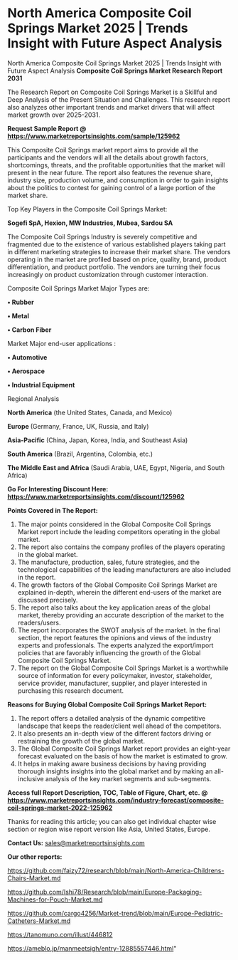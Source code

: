 # North America Composite Coil Springs Market 2025 | Trends Insight with Future Aspect Analysis
North America Composite Coil Springs Market 2025 | Trends Insight with Future Aspect Analysis
<strong>Composite Coil Springs Market Research Report 2031</strong>

The Research Report on Composite Coil Springs Market is a Skillful and Deep Analysis of the Present Situation and Challenges. This research report also analyzes other important trends and market drivers that will affect market growth over 2025-2031.

<strong>Request Sample Report @ <a href=https://www.marketreportsinsights.com/sample/125962>https://www.marketreportsinsights.com/sample/125962</a></strong>

This Composite Coil Springs market report aims to provide all the participants and the vendors will all the details about growth factors, shortcomings, threats, and the profitable opportunities that the market will present in the near future. The report also features the revenue share, industry size, production volume, and consumption in order to gain insights about the politics to contest for gaining control of a large portion of the market share.

Top Key Players in the Composite Coil Springs Market:

<strong>Sogefi SpA, Hexion, MW Industries, Mubea, Sardou SA</strong>

The Composite Coil Springs Industry is severely competitive and fragmented due to the existence of various established players taking part in different marketing strategies to increase their market share. The vendors operating in the market are profiled based on price, quality, brand, product differentiation, and product portfolio. The vendors are turning their focus increasingly on product customization through customer interaction.

Composite Coil Springs Market Major Types are:

<strong>• Rubber

• Metal

• Carbon Fiber</strong>

Market Major end-user applications :

<strong>• Automotive

• Aerospace

• Industrial Equipment</strong>

Regional Analysis

</u><strong><b>North America</b></strong> (the United States, Canada, and Mexico)

<strong><b>Europe </b></strong>(Germany, France, UK, Russia, and Italy)

<strong><b>Asia-Pacific</b></strong> (China, Japan, Korea, India, and Southeast Asia)

<strong><b>South America</b></strong> (Brazil, Argentina, Colombia, etc.)

<strong><b>The Middle East and Africa</b></strong> (Saudi Arabia, UAE, Egypt, Nigeria, and South Africa)

<strong>Go For Interesting Discount Here: <a href=https://www.marketreportsinsights.com/discount/125962>https://www.marketreportsinsights.com/discount/125962</a></strong>

<strong>Points Covered in The Report:</strong>
<ol>
  <li>The major points considered in the Global Composite Coil Springs Market report include the leading competitors operating in the global market.</li>
  <li>The report also contains the company profiles of the players operating in the global market.</li>
  <li>The manufacture, production, sales, future strategies, and the technological capabilities of the leading manufacturers are also included in the report.</li>
  <li>The growth factors of the Global Composite Coil Springs Market are explained in-depth, wherein the different end-users of the market are discussed precisely.</li>
  <li>The report also talks about the key application areas of the global market, thereby providing an accurate description of the market to the readers/users.</li>
  <li>The report incorporates the SWOT analysis of the market. In the final section, the report features the opinions and views of the industry experts and professionals. The experts analyzed the export/import policies that are favorably influencing the growth of the Global Composite Coil Springs Market.</li>
  <li>The report on the Global Composite Coil Springs Market is a worthwhile source of information for every policymaker, investor, stakeholder, service provider, manufacturer, supplier, and player interested in purchasing this research document.</li>
</ol>
<strong>Reasons for Buying Global Composite Coil Springs Market Report:</strong>

<ol>
  <li>The report offers a detailed analysis of the dynamic competitive landscape that keeps the reader/client well ahead of the competitors.</li>
  <li>It also presents an in-depth view of the different factors driving or restraining the growth of the global market.</li>
  <li>The Global Composite Coil Springs Market report provides an eight-year forecast evaluated on the basis of how the market is estimated to grow.</li>
  <li>It helps in making aware business decisions by having providing thorough insights insights into the global market and by making an all-inclusive analysis of the key market segments and sub-segments.</li>
</ol>
<strong>Access full Report Description, TOC, Table of Figure, Chart, etc. @ <a href=https://www.marketreportsinsights.com/industry-forecast/composite-coil-springs-market-2022-125962>https://www.marketreportsinsights.com/industry-forecast/composite-coil-springs-market-2022-125962</a></strong>


Thanks for reading this article; you can also get individual chapter wise section or region wise report version like Asia, United States, Europe.

<strong>Contact Us:</strong>
sales@marketreportsinsights.com

<strong>Our other reports:</strong>

<a href=https://github.com/faizy72/research/blob/main/North-America-Childrens-Chairs-Market.md>https://github.com/faizy72/research/blob/main/North-America-Childrens-Chairs-Market.md</a>

<a href=https://github.com/Ishi78/Research/blob/main/Europe-Packaging-Machines-for-Pouch-Market.md>https://github.com/Ishi78/Research/blob/main/Europe-Packaging-Machines-for-Pouch-Market.md</a>

<a href=https://github.com/cargo4256/Market-trend/blob/main/Europe-Pediatric-Catheters-Market.md>https://github.com/cargo4256/Market-trend/blob/main/Europe-Pediatric-Catheters-Market.md</a>

<a href=https://tanomuno.com/illust/446812>https://tanomuno.com/illust/446812</a>

<a href=https://ameblo.jp/manmeetsigh/entry-12885557446.html>https://ameblo.jp/manmeetsigh/entry-12885557446.html</a>"
